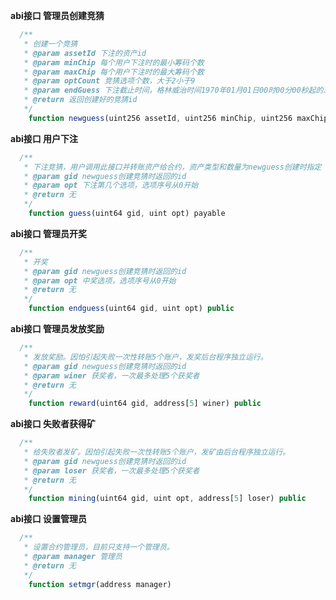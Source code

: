 **abi接口  管理员创建竞猜**
``` javascript
  /**
   * 创建一个竞猜
   * @param assetId 下注的资产id
   * @param minChip 每个用户下注时的最小筹码个数
   * @param maxChip 每个用户下注时的最大筹码个数
   * @param optCount 竞猜选项个数，大于2小于9
   * @param endGuess 下注截止时间，格林威治时间1970年01月01日00时00分00秒起的总秒数
   * @return 返回创建好的竞猜id
   */
    function newguess(uint256 assetId, uint256 minChip, uint256 maxChip, uint optCount, uint256 endGuess) public returns (uint64 gid)
```

**abi接口  用户下注**
``` javascript
  /**
   * 下注竞猜，用户调用此接口并转账资产给合约，资产类型和数量为newguess创建时指定
   * @param gid newguess创建竞猜时返回的id
   * @param opt 下注第几个选项，选项序号从0开始
   * @return 无
   */
    function guess(uint64 gid, uint opt) payable
```

**abi接口  管理员开奖**
``` javascript
  /**
   * 开奖
   * @param gid newguess创建竞猜时返回的id
   * @param opt 中奖选项，选项序号从0开始
   * @return 无
   */
    function endguess(uint64 gid, uint opt) public
```

**abi接口  管理员发放奖励**
``` javascript
  /**
   * 发放奖励。因怕引起失败一次性转账5个账户，发奖后台程序独立运行。
   * @param gid newguess创建竞猜时返回的id
   * @param winer 获奖者，一次最多处理5个获奖者
   * @return 无
   */
    function reward(uint64 gid, address[5] winer) public
```

**abi接口  失败者获得矿**
``` javascript
  /**
   * 给失败者发矿。因怕引起失败一次性转账5个账户，发矿由后台程序独立运行。
   * @param gid newguess创建竞猜时返回的id
   * @param loser 获奖者，一次最多处理5个获奖者
   * @return 无
   */
    function mining(uint64 gid, uint opt, address[5] loser) public
```

**abi接口  设置管理员**
``` javascript
  /**
   * 设置合约管理员，目前只支持一个管理员。
   * @param manager 管理员
   * @return 无
   */
    function setmgr(address manager)
```
